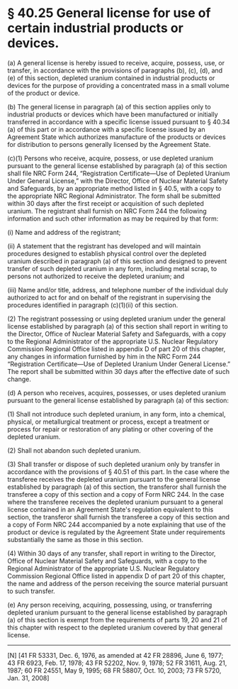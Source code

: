 # § 40.25   General license for use of certain industrial products or devices.

(a) A general license is hereby issued to receive, acquire, possess, use, or transfer, in accordance with the provisions of paragraphs (b), (c), (d), and (e) of this section, depleted uranium contained in industrial products or devices for the purpose of providing a concentrated mass in a small volume of the product or device.


(b) The general license in paragraph (a) of this section applies only to industrial products or devices which have been manufactured or initially transferred in accordance with a specific license issued pursuant to § 40.34 (a) of this part or in accordance with a specific license issued by an Agreement State which authorizes manufacture of the products or devices for distribution to persons generally licensed by the Agreement State.


(c)(1) Persons who receive, acquire, possess, or use depleted uranium pursuant to the general license established by paragraph (a) of this section shall file NRC Form 244, “Registration Certificate—Use of Depleted Uranium Under General License,” with the Director, Office of Nuclear Material Safety and Safeguards, by an appropriate method listed in § 40.5, with a copy to the appropriate NRC Regional Administrator. The form shall be submitted within 30 days after the first receipt or acquisition of such depleted uranium. The registrant shall furnish on NRC Form 244 the following information and such other information as may be required by that form:


(i) Name and address of the registrant;


(ii) A statement that the registrant has developed and will maintain procedures designed to establish physical control over the depleted uranium described in paragraph (a) of this section and designed to prevent transfer of such depleted uranium in any form, including metal scrap, to persons not authorized to receive the depleted uranium; and


(iii) Name and/or title, address, and telephone number of the individual duly authorized to act for and on behalf of the registrant in supervising the procedures identified in paragraph (c)(1)(ii) of this section.


(2) The registrant possessing or using depleted uranium under the general license established by paragraph (a) of this section shall report in writing to the Director, Office of Nuclear Material Safety and Safeguards, with a copy to the Regional Administrator of the appropriate U.S. Nuclear Regulatory Commission Regional Office listed in appendix D of part 20 of this chapter, any changes in information furnished by him in the NRC Form 244 “Registration Certificate—Use of Depleted Uranium Under General License.” The report shall be submitted within 30 days after the effective date of such change.


(d) A person who receives, acquires, possesses, or uses depleted uranium pursuant to the general license established by paragraph (a) of this section:


(1) Shall not introduce such depleted uranium, in any form, into a chemical, physical, or metallurgical treatment or process, except a treatment or process for repair or restoration of any plating or other covering of the depleted uranium.


(2) Shall not abandon such depleted uranium.


(3) Shall transfer or dispose of such depleted uranium only by transfer in accordance with the provisions of § 40.51 of this part. In the case where the transferee receives the depleted uranium pursuant to the general license established by paragraph (a) of this section, the transferor shall furnish the transferee a copy of this section and a copy of Form NRC 244. In the case where the transferee receives the depleted uranium pursuant to a general license contained in an Agreement State's regulation equivalent to this section, the transferor shall furnish the transferee a copy of this section and a copy of Form NRC 244 accompanied by a note explaining that use of the product or device is regulated by the Agreement State under requirements substantially the same as those in this section.


(4) Within 30 days of any transfer, shall report in writing to the Director, Office of Nuclear Material Safety and Safeguards, with a copy to the Regional Administrator of the appropriate U.S. Nuclear Regulatory Commission Regional Office listed in appendix D of part 20 of this chapter, the name and address of the person receiving the source material pursuant to such transfer.


(e) Any person receiving, acquiring, possessing, using, or transferring depleted uranium pursuant to the general license established by paragraph (a) of this section is exempt from the requirements of parts 19, 20 and 21 of this chapter with respect to the depleted uranium covered by that general license.



---

[N] [41 FR 53331, Dec. 6, 1976, as amended at 42 FR 28896, June 6, 1977; 43 FR 6923, Feb. 17, 1978; 43 FR 52202, Nov. 9, 1978; 52 FR 31611, Aug. 21, 1987; 60 FR 24551, May 9, 1995; 68 FR 58807, Oct. 10, 2003; 73 FR 5720, Jan. 31, 2008]




